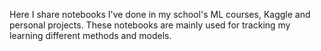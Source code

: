 Here I share notebooks I've done in my school's ML courses, Kaggle and personal projects.
These notebooks are mainly used for tracking my learning different methods and models.
